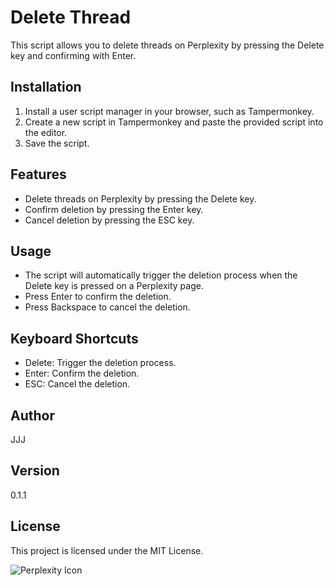# Delete Thread

This script allows you to delete threads on Perplexity by pressing the Delete key and confirming with Enter.

## Installation

1. Install a user script manager in your browser, such as Tampermonkey.
2. Create a new script in Tampermonkey and paste the provided script into the editor.
3. Save the script.

## Features

- Delete threads on Perplexity by pressing the Delete key.
- Confirm deletion by pressing the Enter key.
- Cancel deletion by pressing the ESC key.

## Usage

- The script will automatically trigger the deletion process when the Delete key is pressed on a Perplexity page.
- Press Enter to confirm the deletion.
- Press Backspace to cancel the deletion.

## Keyboard Shortcuts

- Delete: Trigger the deletion process.
- Enter: Confirm the deletion.
- ESC: Cancel the deletion.

## Author

JJJ

## Version

0.1.1

## License

This project is licensed under the MIT License.

<img alt="Perplexity Icon" src="https://www.google.com/s2/favicons?sz=64&amp;domain=perplexity.ai">